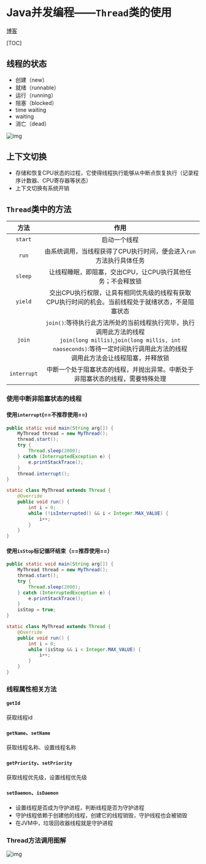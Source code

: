 # Java并发编程——`Thread`类的使用

[博客](http://www.cnblogs.com/dolphin0520/p/3920357.html)

[TOC]

## 线程的状态

* 创建（new）
* 就绪（runnable）
* 运行（running）
* 阻塞（blocked）
* time waiting
* waiting
* 消亡（dead）

![img](../img/061045374695226.png)

## 上下文切换

* 存储和恢复CPU状态的过程，它使得线程执行能够从中断点恢复执行（记录程序计数器、CPU寄存器等状态）
* 上下文切换有系统开销

## `Thread`类中的方法

|    方法     |                             作用                             |
| :---------: | :----------------------------------------------------------: |
|   `start`   |                         启动一个线程                         |
|    `run`    | 由系统调用，当线程获得了CPU执行时间，便会进入`run`方法执行具体任务 |
|   `sleep`   |  让线程睡眠，即阻塞，交出CPU，让CPU执行其他任务；不会释放锁  |
|   `yield`   | 交出CPU执行权限，让具有相同优先级的线程有获取CPU执行时间的机会。当前线程处于就绪状态，不是阻塞状态 |
|   `join`    | `join()`:等待执行此方法所处的当前线程执行完毕，执行调用此方法的线程<br>`join(long millis)`,`join(long millis, int naoseconds)`:等待一定时间执行调用此方法的线程<br>调用此方法会让线程阻塞，并释放锁 |
| `interrupt` | 中断一个处于阻塞状态的线程，并抛出异常。中断处于非阻塞状态的线程，需要特殊处理 |

### 使用中断非阻塞状态的线程

#### 使用`interrupt`(==不推荐使用==)

```java
public static void main(String arg[]) {
    MyThread thread = new MyThread();
    thread.start();
    try {
        Thread.sleep(2000);
    } catch (InterruptedException e) {
        e.printStackTrace();
    }
    thread.interrupt();
}

static class MyThread extends Thread {
    @Override
    public void run() {
        int i = 0;
        while (!isInterrupted() && i < Integer.MAX_VALUE) {
            i++;
        }
    }
}
```

#### 使用`isStop`标记循环结束（==推荐使用==）

```java
public static void main(String arg[]) {
    MyThread thread = new MyThread();
    thread.start();
    try {
        Thread.sleep(2000);
    } catch (InterruptedException e) {
        e.printStackTrace();
    }
    isStop = true;
}

static class MyThread extends Thread {
    @Override
    public void run() {
        int i = 0;
        while (isStop && i < Integer.MAX_VALUE) {
            i++;
        }
    }
}
```

### 线程属性相关方法

#### `getId`

获取线程id

#### `getName`、`setName`

获取线程名称、设置线程名称

#### `getPriority`、`setPriority`

获取线程优先级，设置线程优先级

#### `setDaemon`、`isDaemon`

* 设置线程是否成为守护进程，判断线程是否为守护进程
* 守护线程依赖于创建他的线程，创建它的线程销毁，守护线程也会被销毁
* 在JVM中，垃圾回收器线程就是守护进程

### Thread方法调用图解

![img](../img/061046391107893.png)